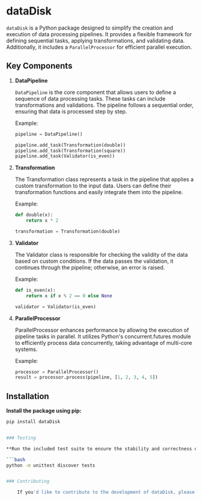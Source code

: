# dataDisk

`dataDisk` is a Python package designed to simplify the creation and execution of data processing pipelines. It provides a flexible framework for defining sequential tasks, applying transformations, and validating data. Additionally, it includes a `ParallelProcessor` for efficient parallel execution.

## Key Components

1. **DataPipeline**

   `DataPipeline` is the core component that allows users to define a sequence of data processing tasks. These tasks can include transformations and validations. The pipeline follows a sequential order, ensuring that data is processed step by step.

   Example:

   ```python
   pipeline = DataPipeline()

   pipeline.add_task(Transformation(double))
   pipeline.add_task(Transformation(square))
   pipeline.add_task(Validator(is_even))
   
2. **Transformation**

    The Transformation class represents a task in the pipeline that applies a custom transformation to the input data. Users can define their transformation functions and easily integrate them into the pipeline.
    
    Example:
    
    ```python
    def double(x):
        return x * 2
    
    transformation = Transformation(double)

3. **Validator**

    The Validator class is responsible for checking the validity of the data based on custom conditions. If the data passes the validation, it continues through the pipeline; otherwise, an error is raised.
    
    Example:
    
    ```python
    def is_even(x):
        return x if x % 2 == 0 else None
    
    validator = Validator(is_even)

4. **ParallelProcessor**

    ParallelProcessor enhances performance by allowing the execution of pipeline tasks in parallel. It utilizes Python's concurrent.futures module to efficiently process data concurrently, taking advantage of multi-core systems.
    
    Example:

    ```python
    processor = ParallelProcessor()
    result = processor.process(pipeline, [1, 2, 3, 4, 5])

## Installation

**Install the package using pip:**

```bash
pip install dataDisk


### Testing

**Run the included test suite to ensure the stability and correctness of the package:**

```bash
python -m unittest discover tests


### Contributing

    If you'd like to contribute to the development of dataDisk, please follow the guidelines in CONTRIBUTING.md.